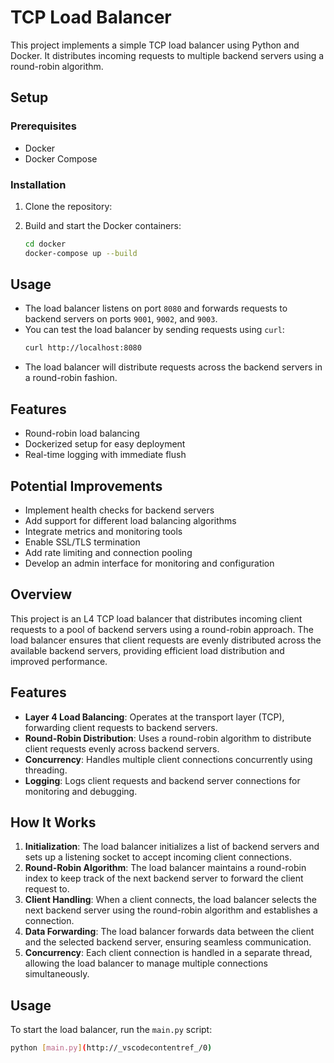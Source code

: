# TCP Load Balancer

This project implements a simple TCP load balancer using Python and Docker. It distributes incoming requests to multiple backend servers using a round-robin algorithm.

## Setup

### Prerequisites
- Docker
- Docker Compose

### Installation
1. Clone the repository:

2. Build and start the Docker containers:
   ```bash
   cd docker
   docker-compose up --build
   ```

## Usage

- The load balancer listens on port `8080` and forwards requests to backend servers on ports `9001`, `9002`, and `9003`.
- You can test the load balancer by sending requests using `curl`:
  ```bash
  curl http://localhost:8080
  ```
- The load balancer will distribute requests across the backend servers in a round-robin fashion.

## Features
- Round-robin load balancing
- Dockerized setup for easy deployment
- Real-time logging with immediate flush

## Potential Improvements
- Implement health checks for backend servers
- Add support for different load balancing algorithms
- Integrate metrics and monitoring tools
- Enable SSL/TLS termination
- Add rate limiting and connection pooling
- Develop an admin interface for monitoring and configuration

## Overview

This project is an L4 TCP load balancer that distributes incoming client requests to a pool of backend servers using a round-robin approach. The load balancer ensures that client requests are evenly distributed across the available backend servers, providing efficient load distribution and improved performance.

## Features

- **Layer 4 Load Balancing**: Operates at the transport layer (TCP), forwarding client requests to backend servers.
- **Round-Robin Distribution**: Uses a round-robin algorithm to distribute client requests evenly across backend servers.
- **Concurrency**: Handles multiple client connections concurrently using threading.
- **Logging**: Logs client requests and backend server connections for monitoring and debugging.

## How It Works

1. **Initialization**: The load balancer initializes a list of backend servers and sets up a listening socket to accept incoming client connections.
2. **Round-Robin Algorithm**: The load balancer maintains a round-robin index to keep track of the next backend server to forward the client request to.
3. **Client Handling**: When a client connects, the load balancer selects the next backend server using the round-robin algorithm and establishes a connection.
4. **Data Forwarding**: The load balancer forwards data between the client and the selected backend server, ensuring seamless communication.
5. **Concurrency**: Each client connection is handled in a separate thread, allowing the load balancer to manage multiple connections simultaneously.

## Usage

To start the load balancer, run the `main.py` script:

```sh
python [main.py](http://_vscodecontentref_/0)
